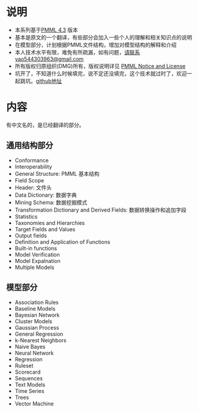 # 说明
* 本系列基于[PMML 4.3]() 版本
* 基本是原文的一个翻译，有些部分会加入一些个人的理解和相关知识点的说明
* 在模型部分，计划根据PMML文件结构，增加对模型结构的解释和介绍
* 本人技术水平有限，难免有所疏漏，如有问题，请联系yao544303963@gmail.com
* 所有版权归原组织(DMG)所有，版权说明详见 [PMML Notice and License](http://dmg.org/documents/dmg-pmml-license-2016.pdf)
* 坑开了，不知道什么时候填完，说不定还没填完，这个技术就过时了，欢迎一起跳坑。[github地址](https://github.com/Yao544303/translation4pmml)

# 内容
有中文名的，是已经翻译的部分。
## 通用结构部分
* Conformance
* Interoperability
* General Structure: PMML 基本结构
* Field Scope
* Header: 文件头
* Data Dictionary: 数据字典
* Mining Schema: 数据挖掘模式
* Transformation Dictionary and Derived Fields: 数据转换操作和追加字段
* Statistics
* Taxonomies and Hierarchies
* Target Fields and Values
* Output fields
* Definition and Application of Functions
* Built-in functions
* Model Verification
* Model Expalnation
* Multiple Models

## 模型部分
* Association Rules
* Baseline Models
* Bayesian Network
* Cluster Models
* Gaussian Process
* General Regression
* k-Nearest Neighbors
* Naive Bayes
* Neural Network
* Regression
* Ruleset
* Scorecard
* Sequences
* Text Models
* Time Series
* Trees 
* Vector Machine
